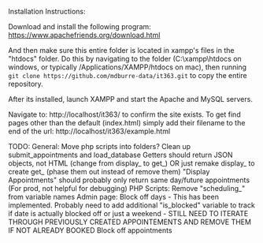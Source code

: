 Installation Instructions:

Download and install the following program: https://www.apachefriends.org/download.html

And then make sure this entire folder is located in xampp's files in the "htdocs" folder. Do this by navigating to the folder (C:\xampp\htdocs on windows, or typically /Applications/XAMPP/htdocs on mac), then running `git clone https://github.com/mdburre-data/it363.git` to copy the entire repository.

After its installed, launch XAMPP and start the Apache and MySQL servers.

Navigate to: http://localhost/it363/ to confirm the site exists. To get find pages other than the default (index.html) simply add their filename to the end of the url: http://localhost/it363/example.html

TODO:
General:
    Move php scripts into folders?
    Clean up submit_appointments and load_database
    Getters should return JSON objects, not HTML (change from display_ to get_)
        OR just remake display_ to create get_ (phase them out instead of remove them)
    "Display Appointments" should probably only return same day/future appointments
        (For prod, not helpful for debugging)
PHP Scripts:
    Remove "scheduling_" from variable names
Admin page:
    Block off days 
        - This has been implemented. Probably need to add additional "is_blocked" variable to track if date is
        actually blocked off or just a weekend
        - STILL NEED TO ITERATE THROUGH PREVIOUSLY CREATED APPOINTEMENTS AND REMOVE THEM IF NOT ALREADY BOOKED
    Block off appointments
    